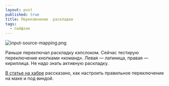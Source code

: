 ```yaml
---
layout: post
published: true
title: Переключение  раскладки
tags:
  - лайфхак
---
```

![input-source-mapping.png]({{site.baseurl}}/media/input-source-mapping.png)

Раньше переключал раскладку кэпслоком. Сейчас тестирую переключение кнопками «команд». Левая — латиница, правая — кириллица. Не надо знать активную раскладку.

[В статье на хабре](https://habrahabr.ru/post/156779/) рассказано, как настроить правильное переключение на маке и под виндой.
